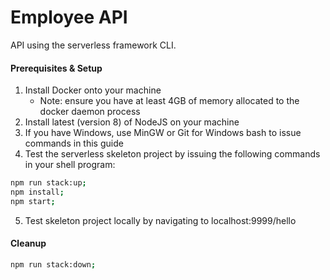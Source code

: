 # Employee API
API using the serverless framework CLI.

#### Prerequisites & Setup
1. Install Docker onto your machine
    - Note: ensure you have at least 4GB of memory allocated to the docker daemon process
2. Install latest (version 8) of NodeJS on your machine 
3. If you have Windows, use MinGW or Git for Windows bash to issue commands in this guide
4. Test the serverless skeleton project by issuing the following commands in your shell program:

```bash
npm run stack:up;
npm install;
npm start;
```
5. Test skeleton project locally by navigating to localhost:9999/hello

#### Cleanup
```bash
npm run stack:down;
```
